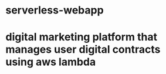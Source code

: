 # serverless-webapp
# digital marketing platform that manages user digital contracts using aws lambda
